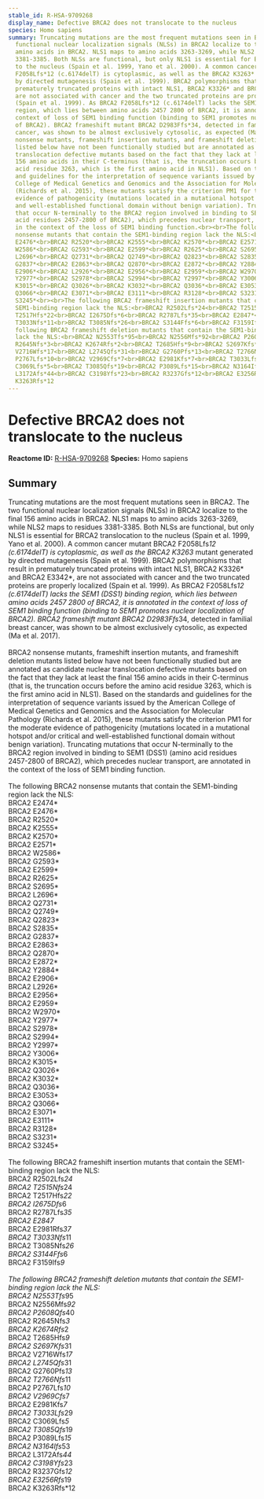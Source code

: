 ```yaml
---
stable_id: R-HSA-9709268
display_name: Defective BRCA2 does not translocate to the nucleus
species: Homo sapiens
summary: Truncating mutations are the most frequent mutations seen in BRCA2. The two
  functional nuclear localization signals (NLSs) in BRCA2 localize to the final 156
  amino acids in BRCA2. NLS1 maps to amino acids 3263-3269, while NLS2 maps to residues
  3381-3385. Both NLSs are functional, but only NLS1 is essential for BRCA2 translocation
  to the nucleus (Spain et al. 1999, Yano et al. 2000). A common cancer mutant BRCA2
  F2058Lfs*12 (c.6174delT) is cytoplasmic, as well as the BRCA2 K3263* mutant generated
  by directed mutagenesis (Spain et al. 1999). BRCA2 polymorphisms that result in
  prematurely truncated proteins with intact NLS1, BRCA2 K3326* and BRCA2 E3342*,
  are not associated with cancer and the two truncated proteins are properly localized
  (Spain et al. 1999). As BRCA2 F2058Lfs*12 (c.6174delT) lacks the SEM1 (DSS1) binding
  region, which lies between amino acids 2457 2800 of BRCA2, it is annotated in the
  context of loss of SEM1 binding function (binding to SEM1 promotes nuclear localization
  of BRCA2). BRCA2 frameshift mutant BRCA2 D2983Ffs*34, detected in familial breast
  cancer, was shown to be almost exclusively cytosolic, as expected (Ma et al. 2017).<br><br>BRCA2
  nonsense mutants, frameshift insertion mutants, and frameshift deletion mutants
  listed below have not been functionally studied but are annotated as candidate nuclear
  translocation defective mutants based on the fact that they lack at least the final
  156 amino acids in their C-terminus (that is, the truncation occurs before the amino
  acid residue 3263, which is the first amino acid in NLS1). Based on the standards
  and guidelines for the interpretation of sequence variants issued by the American
  College of Medical Genetics and Genomics and the Association for Molecular Pathology
  (Richards et al. 2015), these mutants satisfy the criterion PM1 for the moderate
  evidence of pathogenicity (mutations located in a mutational hotspot and/or critical
  and well-established functional domain without benign variation). Truncating mutations
  that occur N-terminally to the BRCA2 region involved in binding to SEM1 (DSS1) (amino
  acid residues 2457-2800 of BRCA2), which precedes nuclear transport, are annotated
  in the context of the loss of SEM1 binding function.<br><br>The following BRCA2
  nonsense mutants that contain the SEM1-binding region lack the NLS:<br>BRCA2 E2474*<br>BRCA2
  E2476*<br>BRCA2 R2520*<br>BRCA2 K2555*<br>BRCA2 K2570*<br>BRCA2 E2571*<br>BRCA2
  W2586*<br>BRCA2 G2593*<br>BRCA2 E2599*<br>BRCA2 R2625*<br>BRCA2 S2695*<br>BRCA2
  L2696*<br>BRCA2 Q2731*<br>BRCA2 Q2749*<br>BRCA2 Q2823*<br>BRCA2 S2835*<br>BRCA2
  G2837*<br>BRCA2 E2863*<br>BRCA2 Q2870*<br>BRCA2 E2872*<br>BRCA2 Y2884*<br>BRCA2
  E2906*<br>BRCA2 L2926*<br>BRCA2 E2956*<br>BRCA2 E2959*<br>BRCA2 W2970*<br>BRCA2
  Y2977*<br>BRCA2 S2978*<br>BRCA2 S2994*<br>BRCA2 Y2997*<br>BRCA2 Y3006*<br>BRCA2
  K3015*<br>BRCA2 Q3026*<br>BRCA2 K3032*<br>BRCA2 Q3036*<br>BRCA2 E3053*<br>BRCA2
  Q3066*<br>BRCA2 E3071*<br>BRCA2 E3111*<br>BRCA2 R3128*<br>BRCA2 S3231*<br>BRCA2
  S3245*<br><br>The following BRCA2 frameshift insertion mutants that contain the
  SEM1-binding region lack the NLS:<br>BRCA2 R2502Lfs*24<br>BRCA2 T2515Nfs*24<br>BRCA2
  T2517Hfs*22<br>BRCA2 I2675Dfs*6<br>BRCA2 R2787Lfs*35<br>BRCA2 E2847*<br>BRCA2 E2981Rfs*37<br>BRCA2
  T3033Nfs*11<br>BRCA2 T3085Nfs*26<br>BRCA2 S3144Ffs*6<br>BRCA2 F3159Ifs*9<br><br>The
  following BRCA2 frameshift deletion mutants that contain the SEM1-binding region
  lack the NLS:<br>BRCA2 N2553Tfs*95<br>BRCA2 N2556Mfs*92<br>BRCA2 P2608Qfs*40<br>BRCA2
  R2645Nfs*3<br>BRCA2 K2674Rfs*2<br>BRCA2 T2685Hfs*9<br>BRCA2 S2697Kfs*31<br>BRCA2
  V2716Wfs*17<br>BRCA2 L2745Qfs*31<br>BRCA2 G2760Pfs*13<br>BRCA2 T2766Nfs*11<br>BRCA2
  P2767Lfs*10<br>BRCA2 V2969Cfs*7<br>BRCA2 E2981Kfs*7<br>BRCA2 T3033Lfs*29<br>BRCA2
  C3069Lfs*5<br>BRCA2 T3085Qfs*19<br>BRCA2 P3089Lfs*15<br>BRCA2 N3164Ifs*53<br>BRCA2
  L3172Afs*44<br>BRCA2 C3198Yfs*23<br>BRCA2 R3237Gfs*12<br>BRCA2 E3256Rfs*19<br>BRCA2
  K3263Rfs*12
---
```


# Defective BRCA2 does not translocate to the nucleus
**Reactome ID:** [R-HSA-9709268](https://reactome.org/content/detail/R-HSA-9709268)
**Species:** Homo sapiens

## Summary

Truncating mutations are the most frequent mutations seen in BRCA2. The two functional nuclear localization signals (NLSs) in BRCA2 localize to the final 156 amino acids in BRCA2. NLS1 maps to amino acids 3263-3269, while NLS2 maps to residues 3381-3385. Both NLSs are functional, but only NLS1 is essential for BRCA2 translocation to the nucleus (Spain et al. 1999, Yano et al. 2000). A common cancer mutant BRCA2 F2058Lfs*12 (c.6174delT) is cytoplasmic, as well as the BRCA2 K3263* mutant generated by directed mutagenesis (Spain et al. 1999). BRCA2 polymorphisms that result in prematurely truncated proteins with intact NLS1, BRCA2 K3326* and BRCA2 E3342*, are not associated with cancer and the two truncated proteins are properly localized (Spain et al. 1999). As BRCA2 F2058Lfs*12 (c.6174delT) lacks the SEM1 (DSS1) binding region, which lies between amino acids 2457 2800 of BRCA2, it is annotated in the context of loss of SEM1 binding function (binding to SEM1 promotes nuclear localization of BRCA2). BRCA2 frameshift mutant BRCA2 D2983Ffs*34, detected in familial breast cancer, was shown to be almost exclusively cytosolic, as expected (Ma et al. 2017).<br><br>BRCA2 nonsense mutants, frameshift insertion mutants, and frameshift deletion mutants listed below have not been functionally studied but are annotated as candidate nuclear translocation defective mutants based on the fact that they lack at least the final 156 amino acids in their C-terminus (that is, the truncation occurs before the amino acid residue 3263, which is the first amino acid in NLS1). Based on the standards and guidelines for the interpretation of sequence variants issued by the American College of Medical Genetics and Genomics and the Association for Molecular Pathology (Richards et al. 2015), these mutants satisfy the criterion PM1 for the moderate evidence of pathogenicity (mutations located in a mutational hotspot and/or critical and well-established functional domain without benign variation). Truncating mutations that occur N-terminally to the BRCA2 region involved in binding to SEM1 (DSS1) (amino acid residues 2457-2800 of BRCA2), which precedes nuclear transport, are annotated in the context of the loss of SEM1 binding function.<br><br>The following BRCA2 nonsense mutants that contain the SEM1-binding region lack the NLS:<br>BRCA2 E2474*<br>BRCA2 E2476*<br>BRCA2 R2520*<br>BRCA2 K2555*<br>BRCA2 K2570*<br>BRCA2 E2571*<br>BRCA2 W2586*<br>BRCA2 G2593*<br>BRCA2 E2599*<br>BRCA2 R2625*<br>BRCA2 S2695*<br>BRCA2 L2696*<br>BRCA2 Q2731*<br>BRCA2 Q2749*<br>BRCA2 Q2823*<br>BRCA2 S2835*<br>BRCA2 G2837*<br>BRCA2 E2863*<br>BRCA2 Q2870*<br>BRCA2 E2872*<br>BRCA2 Y2884*<br>BRCA2 E2906*<br>BRCA2 L2926*<br>BRCA2 E2956*<br>BRCA2 E2959*<br>BRCA2 W2970*<br>BRCA2 Y2977*<br>BRCA2 S2978*<br>BRCA2 S2994*<br>BRCA2 Y2997*<br>BRCA2 Y3006*<br>BRCA2 K3015*<br>BRCA2 Q3026*<br>BRCA2 K3032*<br>BRCA2 Q3036*<br>BRCA2 E3053*<br>BRCA2 Q3066*<br>BRCA2 E3071*<br>BRCA2 E3111*<br>BRCA2 R3128*<br>BRCA2 S3231*<br>BRCA2 S3245*<br><br>The following BRCA2 frameshift insertion mutants that contain the SEM1-binding region lack the NLS:<br>BRCA2 R2502Lfs*24<br>BRCA2 T2515Nfs*24<br>BRCA2 T2517Hfs*22<br>BRCA2 I2675Dfs*6<br>BRCA2 R2787Lfs*35<br>BRCA2 E2847*<br>BRCA2 E2981Rfs*37<br>BRCA2 T3033Nfs*11<br>BRCA2 T3085Nfs*26<br>BRCA2 S3144Ffs*6<br>BRCA2 F3159Ifs*9<br><br>The following BRCA2 frameshift deletion mutants that contain the SEM1-binding region lack the NLS:<br>BRCA2 N2553Tfs*95<br>BRCA2 N2556Mfs*92<br>BRCA2 P2608Qfs*40<br>BRCA2 R2645Nfs*3<br>BRCA2 K2674Rfs*2<br>BRCA2 T2685Hfs*9<br>BRCA2 S2697Kfs*31<br>BRCA2 V2716Wfs*17<br>BRCA2 L2745Qfs*31<br>BRCA2 G2760Pfs*13<br>BRCA2 T2766Nfs*11<br>BRCA2 P2767Lfs*10<br>BRCA2 V2969Cfs*7<br>BRCA2 E2981Kfs*7<br>BRCA2 T3033Lfs*29<br>BRCA2 C3069Lfs*5<br>BRCA2 T3085Qfs*19<br>BRCA2 P3089Lfs*15<br>BRCA2 N3164Ifs*53<br>BRCA2 L3172Afs*44<br>BRCA2 C3198Yfs*23<br>BRCA2 R3237Gfs*12<br>BRCA2 E3256Rfs*19<br>BRCA2 K3263Rfs*12
